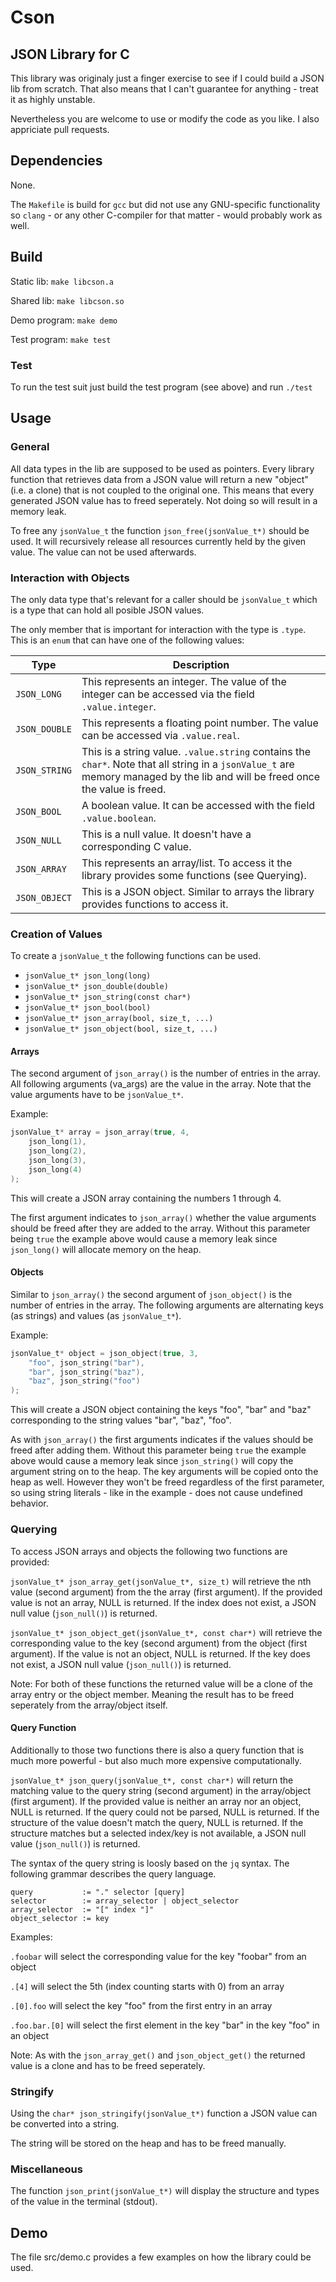 # Cson
## JSON Library for C

This library was originaly just a finger exercise to see if I could build a JSON lib from scratch. That also means that I can't guarantee for anything - treat it as highly unstable.

Nevertheless you are welcome to use or modify the code as you like. I also appriciate pull requests.

## Dependencies

None.

The `Makefile` is build for `gcc` but did not use any GNU-specific functionality so `clang` - or any other C-compiler for that matter - would probably work as well.

## Build

Static lib:
`make libcson.a`

Shared lib:
`make libcson.so`

Demo program:
`make demo`

Test program:
`make test`

### Test

To run the test suit just build the test program (see above) and run `./test`

## Usage

### General

All data types in the lib are supposed to be used as pointers. Every library function that retrieves data from a JSON value will return a new "object" (i.e. a clone) that is not coupled to the original one.
This means that every generated JSON value has to freed seperately. Not doing so will result in a memory leak.

To free any `jsonValue_t` the function `json_free(jsonValue_t*)` should be used. It will recursively release all resources currently held by the given value. The value can not be used afterwards.

### Interaction with Objects

The only data type that's relevant for a caller should be `jsonValue_t` which is a type that can hold all posible JSON values.

The only member that is important for interaction with the type is `.type`. This is an `enum` that can have one of the following values:

Type | Description
-----|------------
`JSON_LONG` | This represents an integer. The value of the integer can be accessed via the field `.value.integer`.
`JSON_DOUBLE` | This represents a floating point number. The value can be accessed via `.value.real`.
`JSON_STRING` | This is a string value. `.value.string` contains the `char*`. Note that all string in a `jsonValue_t` are memory managed by the lib and will be freed once the value is freed.
`JSON_BOOL` | A boolean value. It can be accessed with the field `.value.boolean`.
`JSON_NULL` | This is a null value. It doesn't have a corresponding C value.
`JSON_ARRAY` | This represents an array/list. To access it the library provides some functions (see Querying).
`JSON_OBJECT` | This is a JSON object. Similar to arrays the library provides functions to access it.

### Creation of Values

To create a `jsonValue_t` the following functions can be used.

- `jsonValue_t* json_long(long)`
- `jsonValue_t* json_double(double)`
- `jsonValue_t* json_string(const char*)`
- `jsonValue_t* json_bool(bool)`
- `jsonValue_t* json_array(bool, size_t, ...)`
- `jsonValue_t* json_object(bool, size_t, ...)`

#### Arrays

The second argument of `json_array()` is the number of entries in the array. All following arguments (va_args) are the value in the array. Note that the value arguments have to be `jsonValue_t*`.

Example:
```C
jsonValue_t* array = json_array(true, 4,
	json_long(1),
	json_long(2),
	json_long(3),
	json_long(4)
);
```

This will create a JSON array containing the numbers 1 through 4.

The first argument indicates to `json_array()` whether the value arguments should be freed after they are added to the array. Without this parameter being `true` the example above would cause a memory leak since `json_long()` will allocate memory on the heap.

#### Objects

Similar to `json_array()` the second argument of `json_object()` is the number of entries in the array. The following arguments are alternating keys (as strings) and values (as `jsonValue_t*`).

Example:
```C
jsonValue_t* object = json_object(true, 3,
	"foo", json_string("bar"),
	"bar", json_string("baz"),
	"baz", json_string("foo")
);
```

This will create a JSON object containing the keys "foo", "bar" and "baz" corresponding to the string values "bar", "baz", "foo".

As with `json_array()` the first arguments indicates if the values should be freed after adding them. Without this parameter being `true` the example above would cause a memory leak since `json_string()` will copy the argument string on to the heap.
The key arguments will be copied onto the heap as well. However they won't be freed regardless of the first parameter, so using string literals - like in the example - does not cause undefined behavior.

### Querying

To access JSON arrays and objects the following two functions are provided:

`jsonValue_t* json_array_get(jsonValue_t*, size_t)` will retrieve the nth value (second argument) from the the array (first argument). If the provided value is not an array, NULL is returned. If the index does not exist, a JSON null value (`json_null()`) is returned.

`jsonValue_t* json_object_get(jsonValue_t*, const char*)` will retrieve the corresponding value to the key (second argument) from the object (first argument). If the value is not an object, NULL is returned. If the key does not exist, a JSON null value (`json_null()`) is returned.

Note: For both of these functions the returned value will be a clone of the array entry or the object member. Meaning the result has to be freed seperately from the array/object itself.

#### Query Function

Additionally to those two functions there is also a query function that is much more powerful - but also much more expensive computationally.

`jsonValue_t* json_query(jsonValue_t*, const char*)` will return the matching value to the query string (second argument) in the array/object (first argument). If the provided value is neither an array nor an object, NULL is returned. If the query could not be parsed, NULL is returned. If the structure of the value doesn't match the query, NULL is returned. If the structure matches but a selected index/key is not available, a JSON null value (`json_null()`) is returned.

The syntax of the query string is loosly based on the `jq` syntax. The following grammar describes the query language.
```
query           := "." selector [query]
selector        := array_selector | object_selector
array_selector  := "[" index "]"
object_selector := key
```

Examples:

`.foobar` will select the corresponding value for the key "foobar" from an object

`.[4]` will select the 5th (index counting starts with 0) from an array

`.[0].foo` will select the key "foo" from the first entry in an array

`.foo.bar.[0]` will select the first element in the key "bar" in the key "foo" in an object


Note: As with the `json_array_get()` and `json_object_get()` the returned value is a clone and has to be freed seperately.

### Stringify

Using the `char* json_stringify(jsonValue_t*)` function a JSON value can be converted into a string.

The string will be stored on the heap and has to be freed manually.

### Miscellaneous

The function `json_print(jsonValue_t*)` will display the structure and types of the value in the terminal (stdout).

## Demo

The file src/demo.c provides a few examples on how the library could be used.

